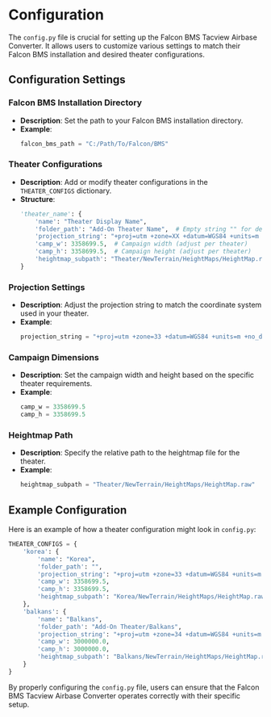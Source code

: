 # Configuration

The `config.py` file is crucial for setting up the Falcon BMS Tacview Airbase Converter. It allows users to customize various settings to match their Falcon BMS installation and desired theater configurations.

## Configuration Settings

### Falcon BMS Installation Directory
- **Description**: Set the path to your Falcon BMS installation directory.
- **Example**: 
  ```python
  falcon_bms_path = "C:/Path/To/Falcon/BMS"
  ```

### Theater Configurations
- **Description**: Add or modify theater configurations in the `THEATER_CONFIGS` dictionary.
- **Structure**:
  ```python
  'theater_name': {
      'name': "Theater Display Name",
      'folder_path': "Add-On Theater Name",  # Empty string "" for default Korea
      'projection_string': "+proj=utm +zone=XX +datum=WGS84 +units=m +no_defs",
      'camp_w': 3358699.5,  # Campaign width (adjust per theater)
      'camp_h': 3358699.5,  # Campaign height (adjust per theater)
      'heightmap_subpath': "Theater/NewTerrain/HeightMaps/HeightMap.raw"
  }
  ```

### Projection Settings
- **Description**: Adjust the projection string to match the coordinate system used in your theater.
- **Example**: 
  ```python
  projection_string = "+proj=utm +zone=33 +datum=WGS84 +units=m +no_defs"
  ```

### Campaign Dimensions
- **Description**: Set the campaign width and height based on the specific theater requirements.
- **Example**: 
  ```python
  camp_w = 3358699.5
  camp_h = 3358699.5
  ```

### Heightmap Path
- **Description**: Specify the relative path to the heightmap file for the theater.
- **Example**: 
  ```python
  heightmap_subpath = "Theater/NewTerrain/HeightMaps/HeightMap.raw"
  ```

## Example Configuration

Here is an example of how a theater configuration might look in `config.py`:

```python
THEATER_CONFIGS = {
    'korea': {
        'name': "Korea",
        'folder_path': "",
        'projection_string': "+proj=utm +zone=33 +datum=WGS84 +units=m +no_defs",
        'camp_w': 3358699.5,
        'camp_h': 3358699.5,
        'heightmap_subpath': "Korea/NewTerrain/HeightMaps/HeightMap.raw"
    },
    'balkans': {
        'name': "Balkans",
        'folder_path': "Add-On Theater/Balkans",
        'projection_string': "+proj=utm +zone=34 +datum=WGS84 +units=m +no_defs",
        'camp_w': 3000000.0,
        'camp_h': 3000000.0,
        'heightmap_subpath': "Balkans/NewTerrain/HeightMaps/HeightMap.raw"
    }
}
```

By properly configuring the `config.py` file, users can ensure that the Falcon BMS Tacview Airbase Converter operates correctly with their specific setup.